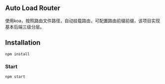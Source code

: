 Auto Load Router
----------------

使用koa，按照路由文件路径，自动挂载路由，可配置路由前缀前缀，该项目实现基本后端三级分层。



## Installation

```
npm install
```

### Start

```
npm start
```
